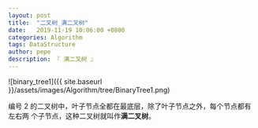 ```yaml
---
layout: post
title:  "二叉树_满二叉树"
date:   2019-11-19 10:06:00 +0800
categories: Algorithm
tags: DataStructure
author: pepe
description: 『 满二叉树 』
---
```


![binary_tree1]({{ site.baseurl }}/assets/images/Algorithm/tree/BinaryTree1.png)


编号 2 的二叉树中，叶子节点全都在最底层，除了叶子节点之外，每个节点都有左右两 个子节点，这种二叉树就叫作**满二叉树**。


































